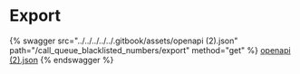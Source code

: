 # Export

{% swagger src="../../../../../.gitbook/assets/openapi (2).json" path="/call_queue_blacklisted_numbers/export" method="get" %}
[openapi (2).json](<../../../../../.gitbook/assets/openapi (2).json>)
{% endswagger %}

